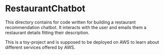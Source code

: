 # RestaurantChatbot

This directory contains for code written for building a restaurant recommendation chatbot.
It interacts with the user and emails them a restaurant details fitting their description.

This is a toy-project and is supposed to be deployed on AWS to learn about different services offered by AWS.